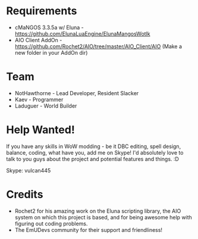 Requirements
============
* cMaNGOS 3.3.5a w/ Eluna   - https://github.com/ElunaLuaEngine/ElunaMangosWotlk
* AIO Client AddOn          - https://github.com/Rochet2/AIO/tree/master/AIO_Client/AIO (Make a new folder in your AddOn dir)

Team
====
* NotHawthorne - Lead Developer, Resident Slacker
* Kaev         - Programmer
* Laduguer     - World Builder

Help Wanted!
============
If you have any skills in WoW modding - be it DBC editing, spell design, balance, coding, what have you, add me on Skype! I'd absolutely love to talk to you guys about the project and potential features and things. :D 

Skype: vulcan445

Credits
=======
* Rochet2 for his amazing work on the Eluna scripting library, the AIO system on which this project is based, and for being awesome help with figuring out coding problems.
* The EmUDevs community for their support and friendliness!
